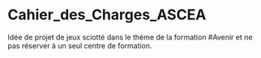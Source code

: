 # Cahier_des_Charges_ASCEA

Idée de projet de jeux sciotté dans le thème de la formation #Avenir et ne pas réserver à un seul centre de formation.
